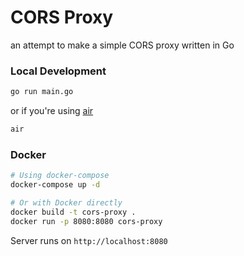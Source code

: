 # CORS Proxy
an attempt to make a simple CORS proxy written in Go

### Local Development
```bash
go run main.go
```
or if you're using [air](https://github.com/cosmtrek/air)
```bash
air
```

### Docker
```bash
# Using docker-compose
docker-compose up -d

# Or with Docker directly
docker build -t cors-proxy .
docker run -p 8080:8080 cors-proxy
```

Server runs on `http://localhost:8080`